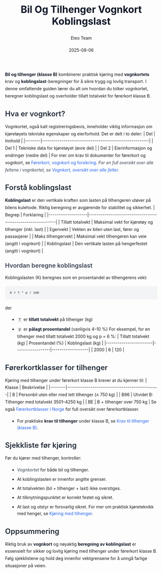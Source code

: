 ﻿---
title: "Bil Og Tilhenger Vognkort Koblingslast"
date: 2025-08-06
draft: false
author: "Eteo Team"
description: "Guide to Bil Og Tilhenger Vognkort Koblingslast for Norwegian driving theory exam."
categories: ["Driving Theory"]
tags: ["driving", "theory", "safety"]
featured_image: "/blog/bil-og-tilhenger-vognkort-koblingslast/bil-og-tilhenger-vognkort-koblingslast-image.svg"
---
<style>
/* Base text styling */
.article-content {
  font-family: 'Inter', -apple-system, BlinkMacSystemFont, 'Segoe UI', Roboto, Oxygen, Ubuntu, Cantarell, 'Open Sans', 'Helvetica Neue', sans-serif;
  line-height: 1.6;
  color: #1f2937;
  font-size: 16px;
}
/* Headers */
h1 {
  font-size: 2rem;
  font-weight: 700;
  margin: 2rem 0 1.5rem;
  color: #111827;
}
h2 {
  font-size: 1.5rem;
  font-weight: 600;
  margin: 2rem 0 1rem;
  color: #1f2937;
}
h3 {
  font-size: 1.25rem;
  font-weight: 600;
  margin: 1.5rem 0 0.75rem;
  color: #374151;
}
/* Paragraphs */
p {
  margin: 1rem 0;
  line-height: 1.7;
}
/* Lists */
ul, ol {
  margin: 1rem 0 1rem 1.5rem;
  padding-left: 1rem;
}
li {
  margin-bottom: 0.5rem;
  line-height: 1.6;
}
/* Bold and emphasis text */
strong, b {
  font-weight: 700 !important;
  color: #111827;
}
em, i {
  font-style: italic;
  color: #374151;
}
strong em, b i, em strong, i b {
  font-weight: 700 !important;
  font-style: italic;
  color: #111827;
}
/* Links */
a {
  color: #2563eb;
  text-decoration: none;
  transition: color 0.2s ease;
}
a:hover {
  color: #1d4ed8;
  text-decoration: underline;
}
/* Code blocks */
pre, code {
  font-family: 'SFMono-Regular', Consolas, 'Liberation Mono', Menlo, monospace;
  background-color: #f3f4f6;
  border-radius: 0.375rem;
  font-size: 0.875em;
}
pre {
  padding: 1rem;
  overflow-x: auto;
  margin: 1rem 0;
}
code {
  padding: 0.2em 0.4em;
}
/* Blockquotes */
blockquote {
  border-left: 4px solid #e5e7eb;
  margin: 1.5rem 0;
  padding: 0.75rem 1rem 0.75rem 1.5rem;
  background-color: #f9fafb;
  color: #4b5563;
  font-style: italic;
}
/* Tables */
table {
  margin: 1.5rem auto !important;
  border-collapse: collapse !important;
  width: 100% !important;
  max-width: 100%;
  box-shadow: 0 1px 3px rgba(0,0,0,0.1) !important;
  border-radius: 0.5rem !important;
  overflow: hidden !important;
  border: 1px solid #e5e7eb !important;
  display: table !important;
}
th, td {
  padding: 0.75rem 1.25rem !important;
  text-align: left !important;
  border: 1px solid #e5e7eb !important;
  vertical-align: top;
}
th {
  background-color: #f9fafb !important;
  font-weight: 600 !important;
  color: #111827 !important;
  text-transform: uppercase !important;
  font-size: 0.75rem !important;
  letter-spacing: 0.05em !important;
}
tr:nth-child(even) {
  background-color: #f9fafb !important;
}
tr:hover {
  background-color: #f3f4f6 !important;
}
/* Responsive adjustments */
@media (max-width: 768px) {
  .article-content {
    font-size: 15px;
  }
  h1 { font-size: 1.75rem; }
  h2 { font-size: 1.375rem; }
  h3 { font-size: 1.125rem; }
  table {
    display: block !important;
    overflow-x: auto !important;
    -webkit-overflow-scrolling: touch;
  }
}
</style>
**Bil og tilhenger (klasse B)** kombinerer praktisk kjøring med **vognkortets** krav og **koblingslast**-beregninger for å sikre trygg og lovlig transport. I denne omfattende guiden lærer du alt om hvordan du tolker vognkortet, beregner koblingslast og overholder tillatt totalvekt for førerkort klasse B.
## Hva er vognkort?
Vognkortet, også kalt registreringsbevis, inneholder viktig informasjon om kjøretøyets tekniske egenskaper og eierforhold. Det er delt i to deler:
| Del    | Innhold                                               |
|--------|-------------------------------------------------------|
| Del 1  | Tekniske data for kjøretøyet (øvre del)               |
| Del 2  | Eierinformasjon og endringer (nedre del)              |
For mer om krav til dokumenter for førerkort og vognkort, se [Førerkort, vognkort og forsikring](/blogs/teori/forerkort-vognkort-og-forsikring "Førerkort, vognkort og forsikring").
*For en full oversikt over alle feltene i vognkortet, se [Vognkort, oversikt over alle felter](/blogs/teori/vognkort-oversikt-alle-felter "Vognkort, oversikt over alle felter").*
## Forstå koblingslast
**Koblingslast** er den vertikale kraften som lasten på tilhengeren utøver på bilens kulehode. Riktig beregning er avgjørende for stabilitet og sikkerhet.
| Begrep             | Forklaring                                                  |
|--------------------|-------------------------------------------------------------|
| Tillatt totalvekt  | Maksimal vekt for kjøretøy og tilhenger (inkl. last)        |
| Egenvekt           | Vekten av bilen uten last, fører og passasjerer             |
| Maks tilhengervekt | Maksimal vekt tilhengeren kan veie (angitt i vognkort)      |
| Koblingslast       | Den vertikale lasten på hengerfestet (angitt i vognkort)    |
### Hvordan beregne koblingslast
Koblingslasten (K) beregnes som en prosentandel av tilhengerens vekt:
```
K = T * p / 100
```
der
- `T` er **tillatt totalvekt** på tilhenger (kg)
- `p` er **pålagt prosentandel** (vanligvis 4–10 %)
For eksempel, for en tilhenger med tillatt totalvekt 2000 kg og p = 6 %:
| Tillatt totalvekt (kg) | Prosentandel (%) | Koblingslast (kg) |
|------------------------|------------------|-------------------|
| 2000                   | 6                | 120               |
## Førerkortklasser for tilhenger
Kjøring med tilhenger under førerkort klasse B krever at du kjenner til:
| Klasse | Beskrivelse                                   |
|--------|-----------------------------------------------|
| B      | Personbil uten eller med lett tilhenger (≤ 750 kg) |
| B96    | Utvidet B: Tilhenger med totalvekt 3501–4250 kg   |
| BE     | B + tilhenger over 750 kg                         |
Se også [Førerkortklasser i Norge](/blogs/teori/forerkortklasser-oversikt "Førerkortklasser i Norge – oversikt og inndeling") for full oversikt over førerkortklasser.
* For praktiske **krav til tilhenger** under klasse B, se [Krav til tilhenger (klasse B)](/blogs/teori/krav-til-tilhenger-klasse-b "Krav til tilhenger (klasse B) - Detaljert guide").
## Sjekkliste før kjøring
Før du kjører med tilhenger, kontroller:
* _Vognkortet_ for både bil og tilhenger.
* At koblingslasten er innenfor angitte grenser.
* At totalvekten (bil + tilhenger + last) ikke overstiges.
* At tilknytningspunktet er korrekt festet og sikret.
* At last og utstyr er forsvarlig sikret.
For mer om praktisk kjøreteknikk med henger, se [Kjøring med tilhenger](/blogs/teori/kjoring-med-tilhenger "Kjøring med tilhenger - Guide til trygg hengerkjøring i Norge").
## Oppsummering
Riktig bruk av **vognkort** og nøyaktig **beregning av koblingslast** er essensielt for sikker og lovlig kjøring med tilhenger under førerkort klasse B. Følg sjekklistene og hold deg innenfor vektgrensene for å unngå farlige situasjoner på veien.
